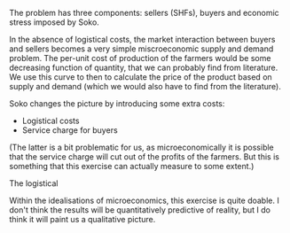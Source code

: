 The problem has three components: sellers (SHFs), buyers and economic stress imposed by Soko.

In the absence of logistical costs, the market interaction between buyers and sellers becomes a very simple miscroeconomic supply and demand problem. The per-unit cost of production of the farmers would be some decreasing function of quantity, that we can probably find from literature. We use this curve to then to calculate the price of the product based on supply and demand (which we would also have to find from the literature).

Soko changes the picture by introducing some extra costs:

- Logistical costs
- Service charge for buyers

(The latter is a bit problematic for us, as microeconomically it is possible that the service charge will cut out of the profits of the farmers. But this is something that this exercise can actually measure to some extent.)

The logistical 

Within the idealisations of microeconomics, this exercise is quite doable. I don't think the results will be quantitatively predictive of reality, but I do think it will paint us a qualitative picture.
<!--stackedit_data:
eyJoaXN0b3J5IjpbLTY5OTUzMzAzNSwxMDQ3NjUyODg0XX0=
-->